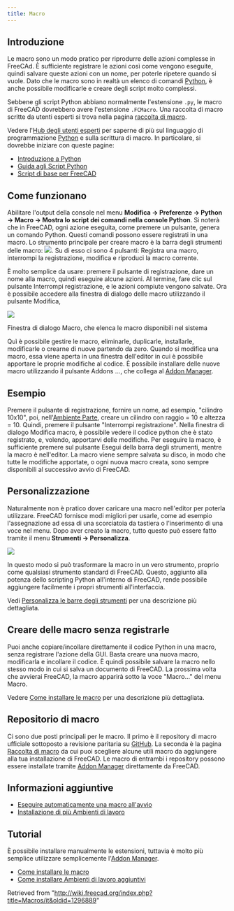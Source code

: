 ```yaml
---
title: Macro
---
```

## Introduzione

Le macro sono un modo pratico per riprodurre delle azioni complesse in FreeCAd. È sufficiente registrare le azioni così come vengono eseguite, quindi salvare queste azioni con un nome, per poterle ripetere quando si vuole. Dato che le macro sono in realtà un elenco di comandi [Python](/Python/it "Python/it"), è anche possibile modificarle e creare degli script molto complessi.

Sebbene gli script Python abbiano normalmente l'estensione `.py`, le macro di FreeCAD dovrebbero avere l'estensione `.FCMacro`. Una raccolta di macro scritte da utenti esperti si trova nella pagina [raccolta di macro](/Macros_recipes/it "Macros recipes/it").

Vedere l'[Hub degli utenti esperti](/Power_users_hub/it "Power users hub/it") per saperne di più sul linguaggio di programmazione [Python](/Python/it "Python/it") e sulla scrittura di macro. In particolare, si dovrebbe iniziare con queste pagine:

* [Introduzione a Python](/Introduction_to_Python/it "Introduction to Python/it")
* [Guida agli Script Python](/Python_scripting_tutorial/it "Python scripting tutorial/it")
* [Script di base per FreeCAD](/FreeCAD_Scripting_Basics/it "FreeCAD Scripting Basics/it")

## Come funzionano

Abilitare l'output della console nel menu **Modifica → Preferenze → Python → Macro → Mostra lo script dei comandi nella console Python**. Si noterà che in FreeCAD, ogni azione eseguita, come premere un pulsante, genera un comando Python. Questi comandi possono essere registrati in una macro. Lo strumento principale per creare macro è la barra degli strumenti delle macro: ![](/images/Macros_toolbar.jpg). Su di esso ci sono 4 pulsanti: Registra una macro, interrompi la registrazione, modifica e riproduci la macro corrente.

È molto semplice da usare: premere il pulsante di registrazione, dare un nome alla macro, quindi eseguire alcune azioni. Al termine, fare clic sul pulsante Interrompi registrazione, e le azioni compiute vengono salvate. Ora è possibile accedere alla finestra di dialogo delle macro utilizzando il pulsante Modifica,

![](/images/Macros_it.png)

Finestra di dialogo Macro, che elenca le macro disponibili nel sistema

Quì è possibile gestire le macro, eliminarle, duplicarle, installarle, modificarle o crearne di nuove partendo da zero. Quando si modifica una macro, essa viene aperta in una finestra dell'editor in cui è possibile apportare le proprie modifiche al codice. È possibile installare delle nuove macro utilizzando il pulsante Addons ..., che collega al [Addon Manager](/Std_AddonMgr/it "Std AddonMgr/it").

## Esempio

Premere il pulsante di registrazione, fornire un nome, ad esempio, "cilindro 10x10", poi, nell'[Ambiente Parte](/Part_Workbench/it "Part Workbench/it"), creare un cilindro con raggio = 10 e altezza = 10. Quindi, premere il pulsante "Interrompi registrazione". Nella finestra di dialogo Modifica macro, è possibile vedere il codice python che è stato registrato, e, volendo, apportarvi delle modifiche. Per eseguire la macro, è sufficiente premere sul pulsante Esegui della barra degli strumenti, mentre la macro è nell'editor. La macro viene sempre salvata su disco, in modo che tutte le modifiche apportate, o ogni nuova macro creata, sono sempre disponibili al successivo avvio di FreeCAD.

## Personalizzazione

Naturalmente non è pratico dover caricare una macro nell'editor per poterla utilizzare. FreeCAD fornisce modi migliori per usarle, come ad esempio l'assegnazione ad essa di una scorciatoia da tastiera o l'inserimento di una voce nel menu. Dopo aver creato la macro, tutto questo può essere fatto tramite il menu **Strumenti → Personalizza**.

![](/images/Macros_config_it.png)

In questo modo si può trasformare la macro in un vero strumento, proprio come qualsiasi strumento standard di FreeCAD. Questo, aggiunto alla potenza dello scripting Python all'interno di FreeCAD, rende possibile aggiungere facilmente i propri strumenti all'interfaccia.

Vedi [Personalizza le barre degli strumenti](/Customize_Toolbars/it "Customize Toolbars/it") per una descrizione più dettagliata.

## Creare delle macro senza registrarle

Puoi anche copiare/incollare direttamente il codice Python in una macro, senza registrare l'azione della GUI. Basta creare una nuova macro, modificarla e incollare il codice. È quindi possibile salvare la macro nello stesso modo in cui si salva un documento di FreeCAD. La prossima volta che avvierai FreeCAD, la macro apparirà sotto la voce "Macro..." del menu Macro.

Vedere [Come installare le macro](/How_to_install_macros/it "How to install macros/it") per una descrizione più dettagliata.

## Repositorio di macro

Ci sono due posti principali per le macro. Il primo è il repository di macro ufficiale sottoposto a revisione paritaria su [GitHub](https://github.com/FreeCAD/FreeCAD-macros). La seconda è la pagina [Raccolta di macro](/Macros_recipes/it "Macros recipes/it") da cui puoi scegliere alcune utili macro da aggiungere alla tua installazione di FreeCAD. Le macro di entrambi i repository possono essere installate tramite [Addon Manager](/Std_AddonMgr/it "Std AddonMgr/it") direttamente da FreeCAD.

## Informazioni aggiuntive

* [Eseguire automaticamente una macro all'avvio](/Macro_at_Startup/it "Macro at Startup/it")
* [Installazione di più Ambienti di lavoro](/Installing_more_workbenches/it "Installing more workbenches/it")

## Tutorial

È possibile installare manualmente le estensioni, tuttavia è molto più semplice utilizzare semplicemente l'[Addon Manager](/Std_AddonMgr/it "Std AddonMgr/it").

* [Come installare le macro](/How_to_install_macros/it "How to install macros/it")
* [Come installare Ambienti di lavoro aggiuntivi](/How_to_install_additional_workbenches/it "How to install additional workbenches/it")

Retrieved from "<http://wiki.freecad.org/index.php?title=Macros/it&oldid=1296889>"